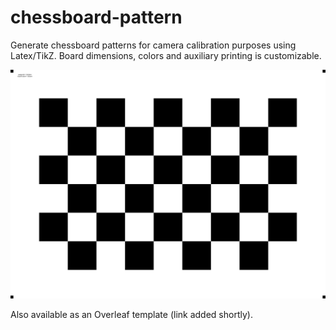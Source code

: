 # chessboard-pattern
Generate chessboard patterns for camera calibration purposes using Latex/TikZ. Board dimensions, colors and auxiliary printing is customizable.

![](./Chessboard.svg)

Also available as an Overleaf template (link added shortly).
